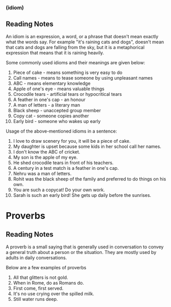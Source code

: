 ### (idiom)

##  Reading Notes
 An idiom is an expression, a word, or a phrase that doesn't mean exactly what the words say. For example "it's raining cats and dogs", doesn't mean that cats and dogs are falling from the sky, but it is a metaphorical expression that means that it is raining heavily. 
 
 Some commonly used idioms and their meanings are given below:
 
 1. Piece of cake - means something is very easy to do
 2. Call names - means to tease someone by using unpleasant names
 3. ABC - means elementary knowledge
 4. Apple of one's eye - means valuable things 
 5. Crocodile tears - artificial tears or hypocritical tears
 6. A feather in one's cap - an honour 
 7. A man of letters - a literary man
 8. Black sheep - unaccepted group member
 9. Copy cat - someone copies another
 10. Early bird - someone who wakes up early

Usage of the above-mentioned idioms in a sentence:

1. I love to draw scenery for you, it will be a piece of cake.
2. My daughter is upset because some kids in her school call her names.
3. I don't know the ABC of cricket.
4. My son is the apple of my eye.
5. He shed crocodile tears in front of his teachers. 
6. A century in a test match is a feather in one's cap.
7. Nehru was a man of letters.
8. Rohit was the black sheep of the family and preferred to do things on his own. 
9. You are such a copycat! Do your own work. 
10. Sarah is such an early bird! She gets up daily before the sunrises.


# Proverbs

## Reading Notes 
A proverb is a small saying that is generally used in conversation to convey a general truth about a person or the situation. They are mostly used by adults in daily conversations. 

Below are a few examples of proverbs
1. All that glitters is not gold.
2. When in Rome, do as Romans do.
3. First come, first served.
4. It's no use crying over the spilled milk. 
5. Still water runs deep.
